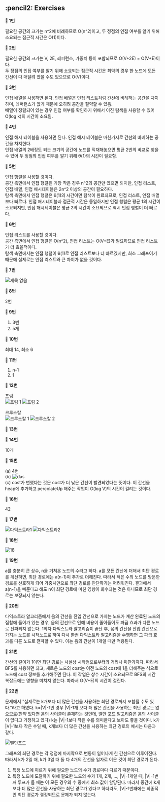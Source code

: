 <h2>:pencil2: Exercises</h2>

**:pushpin: 1번**

필요한 공간의 크기는 n^2에 비례하므로 O(n^2)이고, 두 정점의 인접 여부를 알기 위해 소요되는 점근적 시간은 O(1)이다.

**:pushpin: 2번**

필요한 공간의 크기는 V, 2E, 레퍼런스, 가중치 등이 포함되므로 O(V+2E) = O(V+E)이다.<br>
두 정점의 인접 여부를 알기 위해 소요되는 점근적 시간은 최악의 경우 한 노드에 모든 간선이 다 매달려 있을 수도 있으므로 O(V)이다.

**:pushpin: 3번**

인접 배열을 사용하면 된다. 인접 배열은 인접 리스트처럼 간선에 비례하는 공간을 차지하며, 레퍼런스가 없기 때문에 오히려 공간을 절약할 수 있음.<br>
배열이 정렬되어 있는 경우 인접 여부를 확인하기 위해서 이진 탐색을 사용할 수 있어 O(log k)의 시간이 소요됨.<br>

**:pushpin: 4번**

인접 해시 테이블을 사용하면 된다. 인접 해시 테이블은 마찬가지로 간선의 비례하는 공간을 차지한다.<br>
인접 배열의 2배정도 되는 크기의 공간에 노드를 적재해놓으면 평균 2번의 비교로 찾을 수 있어 두 정점의 인접 여부를 알기 위해 θ(1)의 시간이 필요함.<br>

**:pushpin: 5번**

인접 행렬을 사용할 것이다.<br>
공간 측면에서 인접 행렬은 가장 작은 경우 n^2의 공간만 있으면 되지만, 인접 리스트, 인접 배열, 인접 해시테이블은 2n^2 이상의 공간이 필요하다.<br>
탐색 측면에서 인접 행렬은 θ(1)의 시간이면 탐색이 완료되므로, 인접 리스트, 인접 배열보다 빠르다. 인접 해시테이블과 점근적 시간은 동일하지만 인접 행렬은 평균 1의 시간이 소요되지만, 인접 해시테이블은 평균 2의 시간이 소요되므로 역시 인접 행렬이 더 빠르다.<br>

**:pushpin: 6번**

인접 리스트를 사용할 것이다.<br>
공간 측면에서 인접 행렬은 O(n^2), 인접 리스트는 O(V+E)가 필요하므로 인접 리스트가 더 효율적이다.<br>
탐색 측면에서는 인접 행렬이 θ(1)로 인접 리스트보다 더 빠르겠지만, 희소 그래프이기 때문에 실제로는 인접 리스트와 큰 차이가 없을 것이다.<br>

**:pushpin: 7번**

![제목 없음](https://user-images.githubusercontent.com/63328796/199647004-23ec74d0-d919-4a53-812b-1e106e8f3aa5.jpg)

**:pushpin: 8번**

2번

**:pushpin: 9번**

1. 3번<br>
2. 5개<br>

**:pushpin: 10번**

최대 14, 최소 6<br>

**:pushpin: 11번**

1. n-1<br>
2. 1<br>

**:pushpin: 12번**

프림<br>
![프림 1](https://user-images.githubusercontent.com/63328796/199694122-7a045f59-9cec-4b0a-a934-a28e488eb3bb.jpg)
![프림 2](https://user-images.githubusercontent.com/63328796/199694161-17304cb4-fa98-4863-9d12-8fbaba055ede.jpg)

크루스칼<br>
![크루스칼 1](https://user-images.githubusercontent.com/63328796/199694220-289be6b1-842a-4e55-a138-59580a5a5af1.jpg)
![크루스칼 2](https://user-images.githubusercontent.com/63328796/199694254-170724be-409a-4cad-8790-86cc32926fc1.jpg)

**:pushpin: 13번**

**:pushpin: 14번**

10개

**:pushpin: 15번**

(a) 4번<br>
(b) ![das](https://user-images.githubusercontent.com/63328796/199927117-40802d77-56b2-4e5b-9af2-9b3229177165.jpg)<br>
(c) cost가 변했다는 것은 cost가 더 낮은 간선이 발견되었다는 뜻이다. 이 간선을 heap에 추가하고 percolateUp 해주는 작업이 O(log V)의 시간이 걸리는 것이다.

**:pushpin: 16번**

42

**:pushpin: 17번**


![다익스트라1](https://user-images.githubusercontent.com/63328796/199942005-7c43390c-f4d4-4e28-9504-7c10b8652a76.jpg)
![다익스트라2](https://user-images.githubusercontent.com/63328796/199942011-656b1dcd-b617-4260-8aa5-96ec5d09d984.jpg)

**:pushpin: 18번**

![18](https://user-images.githubusercontent.com/63328796/199953216-b3ba4737-fbfa-41f3-91f4-3d0632c18d2f.jpg)

**:pushpin: 19번**

a를 충분히 큰 상수, n을 거쳐온 노드의 수라고 하자. a를 모든 간선에 더해서 최단 경로를 계산하면, 최단 경로에는 a(n-1)이 추가로 더해진다. 따라서 적은 수의 노드를 방문한 경로를 선호하게 되어 가중치만으로 최단 경로를 판단하기는 어려워진다. 결과에서 a(n-1)을 빼준다고 해도 n이 최단 경로에 미친 영향이 회수되는 것은 아니므로 최단 경로는 보장되지 않는다.

**:pushpin: 20번**

다익스트라 알고리즘에서 음의 간선을 진입 간선으로 가지는 노드가 계산 완료된 노드의 집합에 들어가 있는 경우, 음의 간선으로 인해 비용이 줄어들어도 파급 효과가 다른 노드로 전파되지 않는다. 1회차 다익스트라 알고리즘이 끝난 후, 음의 간선을 진입 간선으로 가지는 노드를 시작노드로 하여 다시 한번 다익스트라 알고리즘을 수행하면 그 파급 효과를 다른 노드로 전파할 수 있다. 이는 음의 간선이 1개일 때만 적용된다.

**:pushpin: 21번**

간선의 길이가 1이면 최단 경로는 사실상 시작점으로부터의 거리나 마찬가지다. 따라서 BFS를 사용하면 되고, 새로운 노드의 cost는 이전 노드의 cost에 1을 더해주는 식으로 노드에 cost 정보를 추가해주면 된다. 이 작업은 상수 시간이 소요되므로 BFS의 시간 복잡도에는 영향을 미치지 않는다. 따라서 O(V+E)의 시간이 걸린다.

**:pushpin: 22번**

문제에서 "실제로는 k개보다 더 많은 간선을 사용하는 최단 경로까지 포함될 수도 있다."라고 하였다. k=|V|-1인 경우 |V|-1개 보다 더 많은 간선을 사용하는 최단 경로는 없으므로(만약 있다면 음의 사이클이 존재하는 것인데, 벨만 포드 알고리즘은 음의 사이클이 없다고 가정하고 있다) k는 |V|-1보다 작은 수를 의미한다고 보아도 좋을 것이다. k가 |V|-1보다 작은 수일 때, k개보다 더 많은 간선을 사용하는 최단 경로의 예시는 다음과 같다.<br>

![밸만포드](https://user-images.githubusercontent.com/63328796/200093121-e8813803-0ca0-4fe0-8f9c-70763fd79ba7.jpg)

그래프의 최단 경로는 각 정점에 마지막으로 변동이 일어나게 한 간선으로 이루어진다. 따라서 k가 2일 때, k가 3일 때 둘 다 4개의 간선을 일자로 이은 것이 최단 경로가 된다.<br>

1. 특정 노드에 이르기 위해 필요한 노드의 수가 경로마다 다르기 때문이다.<br>
2. 특정 노드에 도달하기 위해 필요한 노드의 수가 1개, 2개, ..., |V|-1개일 때, |V|-1번째 루프가 돌 때는 이 모든 경우의 수 중에서 최소 값이 할당된다. 따라서 중간에 k개보다 더 많은 간선을 사용하는 최단 경로가 있다고 하더라도, |V|-1번째에는 최종적인 최단 경로가 결정되므로 문제가 되지 않는다.
